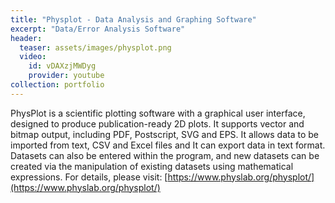```yaml
---
title: "Physplot - Data Analysis and Graphing Software"
excerpt: "Data/Error Analysis Software"
header:
  teaser: assets/images/physplot.png
  video:
    id: vDAXzjMWDyg
    provider: youtube
collection: portfolio
---
```


PhysPlot is a scientific plotting software with a graphical user interface, designed to produce publication-ready 2D plots. It supports vector and bitmap output, including PDF, Postscript, SVG and EPS. It allows data to be imported from text, CSV and Excel files and It can export data in text format. Datasets can also be entered within the program, and new datasets can be created via the manipulation of existing datasets using mathematical expressions.
For details, please visit: [https://www.physlab.org/physplot/](https://www.physlab.org/physplot/)
